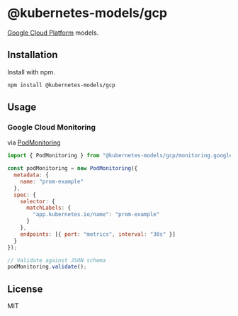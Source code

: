 # @kubernetes-models/gcp

[Google Cloud Platform](https://cloud.google.com/) models.

## Installation

Install with npm.

```sh
npm install @kubernetes-models/gcp
```

## Usage

### Google Cloud Monitoring

via [PodMonitoring](https://cloud.google.com/stackdriver/docs/managed-prometheus/setup-managed#gmp-pod-monitoring)

```js
import { PodMonitoring } from "@kubernetes-models/gcp/monitoring.googleapis.com/v1";

const podMonitoring = new PodMonitoring({
  metadata: {
    name: "prom-example"
  },
  spec: {
    selector: {
      matchLabels: {
        "app.kubernetes.io/name": "prom-example"
      }
    },
    endpoints: [{ port: "metrics", interval: "30s" }]
  }
});

// Validate against JSON schema
podMonitoring.validate();
```

## License

MIT
